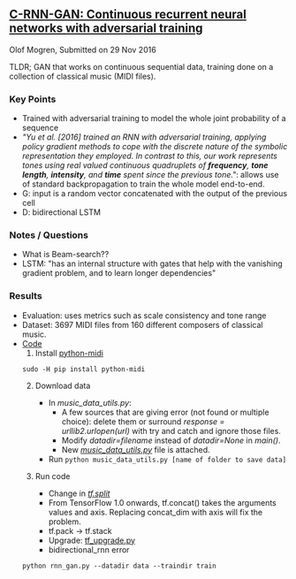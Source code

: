 ## [C-RNN-GAN: Continuous recurrent neural networks with adversarial training](https://arxiv.org/abs/1611.09904)
Olof Mogren, Submitted on 29 Nov 2016

TLDR; GAN that works on continuous sequential data, training done on a collection of classical music (MIDI files).

### Key Points
* Trained with adversarial training to model the whole joint probability of a sequence
* *"Yu et al. [2016] trained an RNN with adversarial training, applying policy gradient methods to cope with the discrete nature of the symbolic representation they employed. In contrast to this, our work represents tones using real valued continuous quadruplets of **frequency**, **tone length**, **intensity**, and **time** spent since the previous tone."*: allows use of standard backpropagation to train the whole model end-to-end.
* G: input is a random vector concatenated with the output of the previous cell
* D: bidirectional LSTM

### Notes / Questions
* What is Beam-search??
* LSTM: "has an internal structure with gates that help with the vanishing gradient problem, and to learn longer dependencies"


### Results
* Evaluation: uses metrics such as scale consistency and tone range
* Dataset: 3697 MIDI files from 160 different composers of classical music.
* [Code](https://github.com/olofmogren/c-rnn-gan)
   1. Install [python-midi](https://github.com/vishnubob/python-midi)
   ```
   sudo -H pip install python-midi
   ```
   2. Download data
      * In *music_data_utils.py*:
         * A few sources that are giving error (not found or multiple choice): delete them or surround *response = urllib2.urlopen(url)* with try and catch and ignore those files.
         * Modify *datadir=filename* instead of *datadir=None* in *main()*.
         * New [*music_data_utils.py*]() file is attached.
      * Run ```python music_data_utils.py [name of folder to save data]```
       
   3. Run code
      * Change in [*tf.split*](https://stackoverflow.com/questions/41842440/tensorflow-input-split-dim-of-split-op-has-type-float32-that-does-not-matc)
      * From TensorFlow 1.0 onwards, tf.concat() takes the arguments values and axis. Replacing concat_dim with axis will fix the problem.
      * tf.pack -> tf.stack
      * Upgrade: [tf_upgrade.py](https://github.com/tensorflow/tensorflow/tree/master/tensorflow/tools/compatibility)
      * bidirectional_rnn error
   ```
   python rnn_gan.py --datadir data --traindir train
   ```
 
